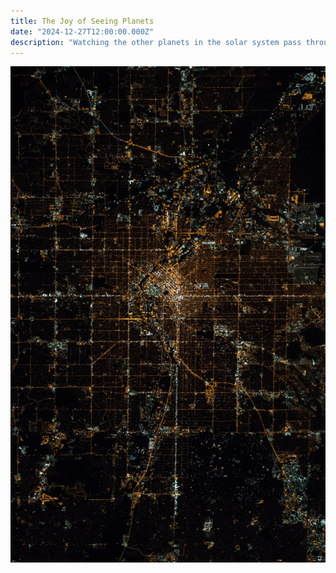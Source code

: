 ```yaml
---
title: The Joy of Seeing Planets
date: "2024-12-27T12:00:00.000Z"
description: "Watching the other planets in the solar system pass through the night sky."
---
```


![Denver at Night by satellite, showing a complex grid-like array of lights](./Denver%20at%20Night.jpeg)
